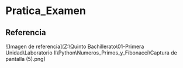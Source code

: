 # Pratica_Examen
## Referencia
![Imagen de referencia](Z:\Quinto Bachillerato\01-Primera Unidad\Laboratorio II\Python\Numeros_Primos_y_Fibonacci\Captura de pantalla (5).png)